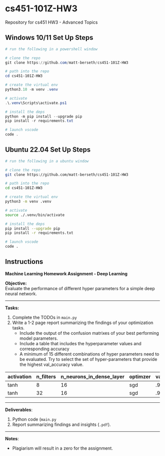 # cs451-101Z-HW3
Repository for cs451 HW3 - Advanced Topics

## Windows 10/11 Set Up Steps
```powershell
# run the following in a powershell window

# clone the repo
git clone https://github.com/matt-berseth/cs451-101Z-HW3

# path into the repo
cd cs451-101Z-HW3

# create the virtual env
python3.10 -m venv .venv

# activate
.\.venv\Scripts\activate.ps1

# install the deps
python -m pip install --upgrade pip
pip install -r requirements.txt

# launch vscode
code .
```

## Ubuntu 22.04 Set Up Steps
```bash
# run the following in a ubuntu window

# clone the repo
git clone https://github.com/matt-berseth/cs451-101Z-HW3

# path into the repo
cd cs451-101Z-HW3

# create the virtual env
python3 -m venv .venv

# activate
source ./.venv/bin/activate

# install the deps
pip install --upgrade pip
pip install -r requirements.txt

# launch vscode
code .
```

## Instructions
**Machine Learning Homework Assignment - Deep Learning**

**Objective:**  
Evaluate the performance of different hyper parameters for a simple deep neural network.

---

**Tasks:**

1. Complete the TODOs in `main.py`
2. Write a 1-2 page report summarizing the findings of your optimization tasks.
   - Include the output of the confusion matrixes of your best performing model parameters.
   - Include a table that includes the hyperparameter values and corresponding accuracy
   - A minimum of 15 different combinations of hyper parameters need to be evaluated. Try to select the set of hyper-parameters that provide the highest val_accuracy value.

|activation|n_filters|n_neurons_in_dense_layer|optimzer|val_accuracy|
|---	|---	|---	|---	|---	|
|tanh|8|16|sgd|.9324|
|tanh|32|16|sgd|.9564|

---

**Deliverables**:

1. Python code (`main.py`
2. Report summarizing findings and insights (`.pdf`).

---

**Notes**:
- Plagiarism will result in a zero for the assignment.
